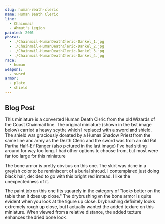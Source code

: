 ```yaml
---
slug: human-death-cleric
name: Human Death Cleric
line:
  - Chainmail
  - Ahmut's Legion
painted: 2005
photos:
  - ./Chainmail-HumanDeathCleric-Dankel_1.jpg
  - ./Chainmail-HumanDeathCleric-Dankel_2.jpg
  - ./Chainmail-HumanDeathCleric-Dankel_3.jpg
  - ./Chainmail-HumanDeathCleric-Dankel_4.jpg
race:
  - human
weapons:
  - sword
armor:
  - plate
  - shield
---
```


## Blog Post

This miniature is a converted Human Death Cleric from the old Wizards of the Coast Chainmail line. The original miniature (shown in the last image below) carried a heavy scythe which I replaced with a sword and shield. The shield was graciously donated by a Human Shadow Priest from the same line and army as the Death Cleric and the sword was from an old Ral Partha Half-Elf Ranger (also pictured in the last image) I've had sitting around for way too long. I had other options to choose from, but most were far too large for this miniature.

The bone armor is pretty obvious on this one. The skirt was done in a greyish color to be reminiscent of a burial shroud. I contemplated just doing black hair, decided to go with this bright red instead. I like the unexpectedness of it.

The paint job on this one fits squarely in the category of "looks better on the table than it does up close." The drybrushing on the bone armor is quite evident when you look at the figure up close. Drybrushing definitely looks extremely rough up close, but I actually wanted the added texture on this miniature. When viewed from a relative distance, the added texture enhances the dried bone look.
